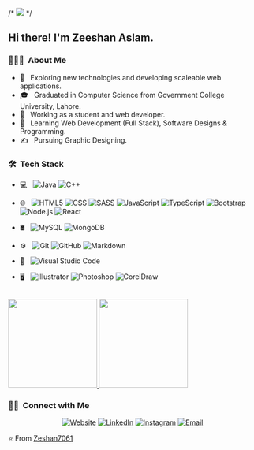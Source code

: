 /* <img src="https://avatars0.githubusercontent.com/u/32492608?s=400&u=15ff55b04611c3460c93306e2893d082333a5eff&v=4" /> */
<h2> Hi there! I'm Zeeshan Aslam.</h2>

<h3> 👨🏻‍💻 &nbsp;About Me </h3>

- 🤔 &nbsp; Exploring new technologies and developing scaleable web applications.
- 🎓 &nbsp; Graduated in Computer Science from Government College University, Lahore.
- 💼 &nbsp; Working as a student and web developer.
- 🌱 &nbsp; Learning  Web Development (Full Stack), Software Designs & Programming.
- ✍️ &nbsp; Pursuing Graphic Designing.

<h3> 🛠 &nbsp;Tech Stack</h3>

- 💻 &nbsp;
   ![Java](https://img.shields.io/badge/-Java-333333?style=flat&logo=Java&logoColor=007396)
  ![C++](https://img.shields.io/badge/-C++-333333?style=flat&logo=C%2B%2B&logoColor=00599C)
- 🌐 &nbsp;
  ![HTML5](https://img.shields.io/badge/-HTML5-333333?style=flat&logo=HTML5)
  ![CSS](https://img.shields.io/badge/-CSS-333333?style=flat&logo=CSS3&logoColor=1572B6)
  ![SASS](https://img.shields.io/badge/-SASS-333333?style=flat&logo=SASS&logoColor=1572B6)
  ![JavaScript](https://img.shields.io/badge/-JavaScript-333333?style=flat&logo=javascript)
  ![TypeScript](https://img.shields.io/badge/-TypeScript-333333?style=flat&logo=typescript)
  ![Bootstrap](https://img.shields.io/badge/-Bootstrap-333333?style=flat&logo=bootstrap&logoColor=563D7C)
  ![Node.js](https://img.shields.io/badge/-Node.js-333333?style=flat&logo=node.js)
  ![React](https://img.shields.io/badge/-React-333333?style=flat&logo=react)
- 🛢 &nbsp;
  ![MySQL](https://img.shields.io/badge/-MySQL-333333?style=flat&logo=mysql)
  ![MongoDB](https://img.shields.io/badge/-MongoDB-333333?style=flat&logo=mongodb)
- ⚙️ &nbsp;
  ![Git](https://img.shields.io/badge/-Git-333333?style=flat&logo=git)
  ![GitHub](https://img.shields.io/badge/-GitHub-333333?style=flat&logo=github)
  ![Markdown](https://img.shields.io/badge/-Markdown-333333?style=flat&logo=markdown)
- 🔧 &nbsp;
  ![Visual Studio Code](https://img.shields.io/badge/-Visual%20Studio%20Code-333333?style=flat&logo=visual-studio-code&logoColor=007ACC)

- 🖥 &nbsp;
  ![Illustrator](https://img.shields.io/badge/-Illustrator-333333?style=flat&logo=adobe-illustrator)
  ![Photoshop](https://img.shields.io/badge/-Photoshop-333333?style=flat&logo=adobe-photoshop)
  ![CorelDraw](https://img.shields.io/badge/-Coreldraw-333333?style=flat&logo=corel-draw)
  
<br/>

<a href="https://github.com/Zeshan7061">
  <img height="180em" src="https://github-readme-stats.vercel.app/api?username=Zeshan7061&theme=buefy&show_icons=true" />
  <img height="180em" src="https://github-readme-stats.vercel.app/api/top-langs/?username=Zeshan7061&theme=buefy&layout=compact" />
</a>

<br/>

<h3> 🤝🏻 &nbsp;Connect with Me </h3>

<p align="center">
<a href="https://www.zeeshanaslam.netlify.app/" target="_blank"><img alt="Website" src="https://img.shields.io/badge/Website-www.zeeshanaslam.netlify.app-blue?style=flat-square&logo=google-chrome"></a>
<a href="https://www.linkedin.com/in/zeshan-aslam-5565a212a/" target="_blank"><img alt="LinkedIn" src="https://img.shields.io/badge/LinkedIn-Zeshan%20Aslam-blue?style=flat-square&logo=linkedin"></a>
<a href="https://www.instagram.com/innocent_xeshan/" target="_blank"><img alt="Instagram" src="https://img.shields.io/badge/Instagram-innocent_xeshan-blue?style=flat-square&logo=instagram"></a>
<a href="mailto:zeshan7061@gmail.com" target="_blank"><img alt="Email" src="https://img.shields.io/badge/Email-zeshan7061@gmail.com-blue?style=flat-square&logo=gmail"></a>
</p>

⭐️ From [Zeshan7061](https://github.com/Zeshan7061)
